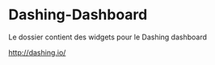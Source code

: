 Dashing-Dashboard
=================
Le dossier contient des widgets pour le Dashing dashboard

http://dashing.io/
